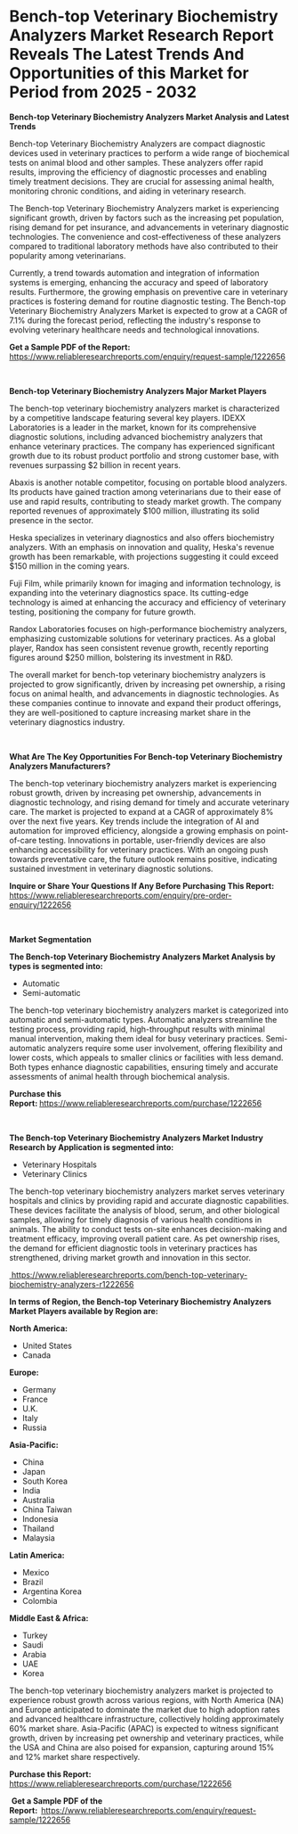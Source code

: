 <p><h1>Bench-top Veterinary Biochemistry Analyzers Market Research Report Reveals The Latest Trends And Opportunities of this Market for Period from 2025 - 2032</h1></p><p><strong>Bench-top Veterinary Biochemistry Analyzers Market Analysis and Latest Trends</strong></p>
<p><p>Bench-top Veterinary Biochemistry Analyzers are compact diagnostic devices used in veterinary practices to perform a wide range of biochemical tests on animal blood and other samples. These analyzers offer rapid results, improving the efficiency of diagnostic processes and enabling timely treatment decisions. They are crucial for assessing animal health, monitoring chronic conditions, and aiding in veterinary research.</p><p>The Bench-top Veterinary Biochemistry Analyzers market is experiencing significant growth, driven by factors such as the increasing pet population, rising demand for pet insurance, and advancements in veterinary diagnostic technologies. The convenience and cost-effectiveness of these analyzers compared to traditional laboratory methods have also contributed to their popularity among veterinarians.</p><p>Currently, a trend towards automation and integration of information systems is emerging, enhancing the accuracy and speed of laboratory results. Furthermore, the growing emphasis on preventive care in veterinary practices is fostering demand for routine diagnostic testing. The Bench-top Veterinary Biochemistry Analyzers Market is expected to grow at a CAGR of 7.1% during the forecast period, reflecting the industry's response to evolving veterinary healthcare needs and technological innovations.</p></p>
<p><strong>Get a Sample PDF of the Report:&nbsp;</strong> <a href="https://www.reliableresearchreports.com/enquiry/request-sample/1222656?utm_campaign=3319&utm_medium=2&utm_source=Github&utm_content=ia&utm_term=12042025&utm_id=bench-top-veterinary-biochemistry-analyzers">https://www.reliableresearchreports.com/enquiry/request-sample/1222656</a></p>
<p>&nbsp;</p>
<p><strong>Bench-top Veterinary Biochemistry Analyzers Major Market Players</strong></p>
<p><p>The bench-top veterinary biochemistry analyzers market is characterized by a competitive landscape featuring several key players. IDEXX Laboratories is a leader in the market, known for its comprehensive diagnostic solutions, including advanced biochemistry analyzers that enhance veterinary practices. The company has experienced significant growth due to its robust product portfolio and strong customer base, with revenues surpassing $2 billion in recent years.</p><p>Abaxis is another notable competitor, focusing on portable blood analyzers. Its products have gained traction among veterinarians due to their ease of use and rapid results, contributing to steady market growth. The company reported revenues of approximately $100 million, illustrating its solid presence in the sector.</p><p>Heska specializes in veterinary diagnostics and also offers biochemistry analyzers. With an emphasis on innovation and quality, Heska's revenue growth has been remarkable, with projections suggesting it could exceed $150 million in the coming years.</p><p>Fuji Film, while primarily known for imaging and information technology, is expanding into the veterinary diagnostics space. Its cutting-edge technology is aimed at enhancing the accuracy and efficiency of veterinary testing, positioning the company for future growth.</p><p>Randox Laboratories focuses on high-performance biochemistry analyzers, emphasizing customizable solutions for veterinary practices. As a global player, Randox has seen consistent revenue growth, recently reporting figures around $250 million, bolstering its investment in R&D.</p><p>The overall market for bench-top veterinary biochemistry analyzers is projected to grow significantly, driven by increasing pet ownership, a rising focus on animal health, and advancements in diagnostic technologies. As these companies continue to innovate and expand their product offerings, they are well-positioned to capture increasing market share in the veterinary diagnostics industry.</p></p>
<p>&nbsp;</p>
<p><strong>What Are The Key Opportunities For Bench-top Veterinary Biochemistry Analyzers Manufacturers?</strong></p>
<p><p>The bench-top veterinary biochemistry analyzers market is experiencing robust growth, driven by increasing pet ownership, advancements in diagnostic technology, and rising demand for timely and accurate veterinary care. The market is projected to expand at a CAGR of approximately 8% over the next five years. Key trends include the integration of AI and automation for improved efficiency, alongside a growing emphasis on point-of-care testing. Innovations in portable, user-friendly devices are also enhancing accessibility for veterinary practices. With an ongoing push towards preventative care, the future outlook remains positive, indicating sustained investment in veterinary diagnostic solutions.</p></p>
<p><strong>Inquire or Share Your Questions If Any Before Purchasing This Report:</strong> <a href="https://www.reliableresearchreports.com/enquiry/pre-order-enquiry/1222656?utm_campaign=3319&utm_medium=2&utm_source=Github&utm_content=ia&utm_term=12042025&utm_id=bench-top-veterinary-biochemistry-analyzers">https://www.reliableresearchreports.com/enquiry/pre-order-enquiry/1222656</a></p>
<p>&nbsp;</p>
<p><strong>Market Segmentation</strong></p>
<p><strong>The Bench-top Veterinary Biochemistry Analyzers Market Analysis by types is segmented into:</strong></p>
<p><ul><li>Automatic</li><li>Semi-automatic</li></ul></p>
<p><p>The bench-top veterinary biochemistry analyzers market is categorized into automatic and semi-automatic types. Automatic analyzers streamline the testing process, providing rapid, high-throughput results with minimal manual intervention, making them ideal for busy veterinary practices. Semi-automatic analyzers require some user involvement, offering flexibility and lower costs, which appeals to smaller clinics or facilities with less demand. Both types enhance diagnostic capabilities, ensuring timely and accurate assessments of animal health through biochemical analysis.</p></p>
<p><strong>Purchase this Report:&nbsp;</strong><a href="https://www.reliableresearchreports.com/purchase/1222656?utm_campaign=3319&utm_medium=2&utm_source=Github&utm_content=ia&utm_term=12042025&utm_id=bench-top-veterinary-biochemistry-analyzers">https://www.reliableresearchreports.com/purchase/1222656</a></p>
<p>&nbsp;</p>
<p><strong>The Bench-top Veterinary Biochemistry Analyzers Market Industry Research by Application is segmented into:</strong></p>
<p><ul><li>Veterinary Hospitals</li><li>Veterinary Clinics</li></ul></p>
<p><p>The bench-top veterinary biochemistry analyzers market serves veterinary hospitals and clinics by providing rapid and accurate diagnostic capabilities. These devices facilitate the analysis of blood, serum, and other biological samples, allowing for timely diagnosis of various health conditions in animals. The ability to conduct tests on-site enhances decision-making and treatment efficacy, improving overall patient care. As pet ownership rises, the demand for efficient diagnostic tools in veterinary practices has strengthened, driving market growth and innovation in this sector.</p></p>
<p><a href="https://www.reliableresearchreports.com/bench-top-veterinary-biochemistry-analyzers-r1222656?utm_campaign=3319&utm_medium=2&utm_source=Github&utm_content=ia&utm_term=12042025&utm_id=bench-top-veterinary-biochemistry-analyzers">&nbsp;https://www.reliableresearchreports.com/bench-top-veterinary-biochemistry-analyzers-r1222656</a></p>
<p><strong>In terms of Region, the Bench-top Veterinary Biochemistry Analyzers Market Players available by Region are:</strong></p>
<p>
    <p> <strong> North America: </strong>
        <ul>
            <li>United States</li>
            <li>Canada</li>
        </ul>
        </p> 
    <p> <strong> Europe: </strong>
        <ul>
            <li>Germany</li>
            <li>France</li>
            <li>U.K.</li>
            <li>Italy</li>
            <li>Russia</li>
        </ul>
        </p> 
    <p> <strong> Asia-Pacific: </strong>
        <ul>
            <li>China</li>
            <li>Japan</li>
            <li>South Korea</li>
            <li>India</li>
            <li>Australia</li>
            <li>China Taiwan</li>
            <li>Indonesia</li>
            <li>Thailand</li>
            <li>Malaysia</li>
        </ul>
        </p> 
    <p> <strong> Latin America: </strong>
        <ul>
            <li>Mexico</li>
            <li>Brazil</li>
            <li>Argentina Korea</li>
            <li>Colombia</li>
        </ul>
        </p> 
    <p> <strong> Middle East & Africa: </strong>
        <ul>
            <li>Turkey</li>
            <li>Saudi</li>
            <li>Arabia</li>
            <li>UAE</li>
            <li>Korea</li>
        </ul>
    </p>
    </p>
<p><p>The bench-top veterinary biochemistry analyzers market is projected to experience robust growth across various regions, with North America (NA) and Europe anticipated to dominate the market due to high adoption rates and advanced healthcare infrastructure, collectively holding approximately 60% market share. Asia-Pacific (APAC) is expected to witness significant growth, driven by increasing pet ownership and veterinary practices, while the USA and China are also poised for expansion, capturing around 15% and 12% market share respectively.</p></p>
<p><strong>Purchase this Report: </strong><a href="https://www.reliableresearchreports.com/purchase/1222656?utm_campaign=3319&utm_medium=2&utm_source=Github&utm_content=ia&utm_term=12042025&utm_id=bench-top-veterinary-biochemistry-analyzers">https://www.reliableresearchreports.com/purchase/1222656</a></p>
<p>&nbsp;<strong>Get a Sample PDF of the Report:&nbsp;&nbsp;</strong><a href="https://www.reliableresearchreports.com/enquiry/request-sample/1222656?utm_campaign=3319&utm_medium=2&utm_source=Github&utm_content=ia&utm_term=12042025&utm_id=bench-top-veterinary-biochemistry-analyzers">https://www.reliableresearchreports.com/enquiry/request-sample/1222656</a></p>
<p><strong></strong></p>
<p><p></p><p></p><p></p></p>
